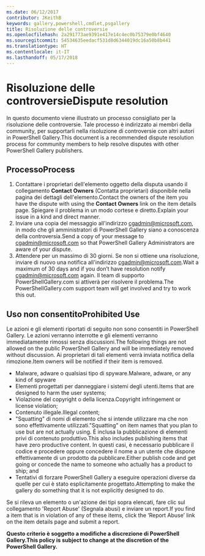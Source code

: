 ```yaml
---
ms.date: 06/12/2017
contributor: JKeithB
keywords: gallery,powershell,cmdlet,psgallery
title: Risoluzione delle controversie
ms.openlocfilehash: 2a291773ae9391e417e14c4ec0b75379e0bf4640
ms.sourcegitcommit: 54534635eedacf531d8d6344019dc16a50b8b441
ms.translationtype: HT
ms.contentlocale: it-IT
ms.lasthandoff: 05/17/2018
---
```

# <a name="dispute-resolution"></a><span data-ttu-id="113f5-103">Risoluzione delle controversie</span><span class="sxs-lookup"><span data-stu-id="113f5-103">Dispute resolution</span></span>

<span data-ttu-id="113f5-104">In questo documento viene illustrato un processo consigliato per la risoluzione delle controversie. Tale processo è indirizzato ai membri della community, per supportarli nella risoluzione di controversie con altri autori in PowerShell Gallery.</span><span class="sxs-lookup"><span data-stu-id="113f5-104">This document is a recommended dispute resolution process for community members to help resolve disputes with other PowerShell Gallery publishers.</span></span>

## <a name="process"></a><span data-ttu-id="113f5-105">Processo</span><span class="sxs-lookup"><span data-stu-id="113f5-105">Process</span></span>

1. <span data-ttu-id="113f5-106">Contattare i proprietari dell'elemento oggetto della disputa usando il collegamento **Contact Owners** (Contatta proprietari) disponibile nella pagina dei dettagli dell'elemento.</span><span class="sxs-lookup"><span data-stu-id="113f5-106">Contact the owners of the item you have the dispute with using the **Contact Owners** link on the item details page.</span></span>
<span data-ttu-id="113f5-107">Spiegare il problema in un modo cortese e diretto.</span><span class="sxs-lookup"><span data-stu-id="113f5-107">Explain your issue in a kind and direct manner.</span></span>
2. <span data-ttu-id="113f5-108">Inviare una copia del messaggio all'indirizzo [cgadmin@microsoft.com](mailto:cgadmin@microsoft.com), in modo che gli amministratori di PowerShell Gallery siano a conoscenza della controversia.</span><span class="sxs-lookup"><span data-stu-id="113f5-108">Send a copy of your message to [cgadmin@microsoft.com](mailto:cgadmin@microsoft.com) so that PowerShell Gallery Administrators are aware of your dispute.</span></span>
3. <span data-ttu-id="113f5-109">Attendere per un massimo di 30 giorni. Se non si ottiene una risoluzione, inviare di nuovo una notifica all'indirizzo [cgadmin@microsoft.com](mailto:cgadmin@microsoft.com).</span><span class="sxs-lookup"><span data-stu-id="113f5-109">Wait a maximum of 30 days and if you don’t have resolution notify [cgadmin@microsoft.com](mailto:cgadmin@microsoft.com) again.</span></span>
<span data-ttu-id="113f5-110">Il team di supporto PowerShellGallery.com si attiverà per risolvere il problema.</span><span class="sxs-lookup"><span data-stu-id="113f5-110">The PowerShellGallery.com support team will get involved and try to work this out.</span></span>


## <a name="prohibited-use"></a><span data-ttu-id="113f5-111">Uso non consentito</span><span class="sxs-lookup"><span data-stu-id="113f5-111">Prohibited Use</span></span>

<span data-ttu-id="113f5-112">Le azioni e gli elementi riportati di seguito non sono consentiti in PowerShell Gallery. Le azioni verranno interrotte e gli elementi verranno immediatamente rimossi senza discussioni.</span><span class="sxs-lookup"><span data-stu-id="113f5-112">The following things are not allowed on the public PowerShell Gallery and will be immediately removed without discussion.</span></span>  <span data-ttu-id="113f5-113">Ai proprietari di tali elementi verrà inviata notifica della rimozione.</span><span class="sxs-lookup"><span data-stu-id="113f5-113">Item owners will be notified if their item is removed.</span></span>

- <span data-ttu-id="113f5-114">Malware, adware o qualsiasi tipo di spyware.</span><span class="sxs-lookup"><span data-stu-id="113f5-114">Malware, adware, or any kind of spyware</span></span>
- <span data-ttu-id="113f5-115">Elementi progettati per danneggiare i sistemi degli utenti.</span><span class="sxs-lookup"><span data-stu-id="113f5-115">Items that are designed to harm the user systems;</span></span>
- <span data-ttu-id="113f5-116">Violazione del copyright o della licenza.</span><span class="sxs-lookup"><span data-stu-id="113f5-116">Copyright infringement or license violation;</span></span>
- <span data-ttu-id="113f5-117">Contenuto illegale.</span><span class="sxs-lookup"><span data-stu-id="113f5-117">Illegal content;</span></span>
- <span data-ttu-id="113f5-118">"Squatting" di nomi di elemento che si intende utilizzare ma che non sono effettivamente utilizzati.</span><span class="sxs-lookup"><span data-stu-id="113f5-118">"Squatting" on item names that you plan to use but are not actually using.</span></span> <span data-ttu-id="113f5-119">È inclusa la pubblicazione di elementi privi di contenuto produttivo.</span><span class="sxs-lookup"><span data-stu-id="113f5-119">This also includes publishing items that have zero productive content.</span></span>
<span data-ttu-id="113f5-120">In questi casi, è necessario pubblicare il codice e procedere oppure concedere il nome a un utente che dispone effettivamente di un prodotto da pubblicare.</span><span class="sxs-lookup"><span data-stu-id="113f5-120">Either publish code and get going or concede the name to someone who actually has a product to ship; and</span></span>
- <span data-ttu-id="113f5-121">Tentativi di forzare PowerShell Gallery a eseguire operazioni diverse da quelle per cui è stato esplicitamente progettato.</span><span class="sxs-lookup"><span data-stu-id="113f5-121">Attempting to make the gallery do something that it is not explicitly designed to do.</span></span>


<span data-ttu-id="113f5-122">Se si rileva un elemento o un'azione dei tipi sopra elencati, fare clic sul collegamento 'Report Abuse' (Segnala abusi) e inviare un report.</span><span class="sxs-lookup"><span data-stu-id="113f5-122">If you find a item that is in violation of any of these items, click the ‘Report Abuse’ link on the item details page and submit a report.</span></span>

<span data-ttu-id="113f5-123">**Questo criterio è soggetto a modifiche a discrezione di PowerShell Gallery.**</span><span class="sxs-lookup"><span data-stu-id="113f5-123">**This policy is subject to change at the discretion of the PowerShell Gallery.**</span></span>